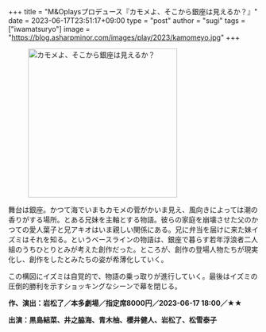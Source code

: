 +++
title = "M&Oplaysプロデュース『カモメよ、そこから銀座は見えるか？』"
date = 2023-06-17T23:51:17+09:00
type = "post"
author = "sugi"
tags = ["iwamatsuryo"]
image = "https://blog.asharpminor.com/images/play/2023/kamomeyo.jpg"
+++
<figure class="alignleft"><img src="/images/play/2023/kamomeyo.jpg" alt="カモメよ、そこから銀座は見えるか？" style="width: 300px !important;"></figure>

舞台は銀座。かつて海でいまもカモメの菅がかいま見え、風向きによっては潮の香りがする場所。とある兄妹を主軸とする物語。彼らの家庭を崩壊させた父のかつての愛人葉子と兄アキオはいま親しい関係にある。兄に弁当を届けに来た妹イズミはそれを知る。というベースラインの物語は、銀座で暮らす若年浮浪者二人組のうちひとりとみが考えた創作だった。ところが、創作の登場人物たちが現実化し、創作をしたとみたちの姿が希薄化していく。

この構図にイズミは自覚的で、物語の乗っ取りが進行していく。最後はイズミの圧倒的勝利を示すショッキングなシーンで幕を閉じる。

**作、演出：岩松了／本多劇場／指定席8000円／2023-06-17 18:00／★★**

**出演：黒島結菜、井之脇海、青木柚、櫻井健人、岩松了、松雪泰子**